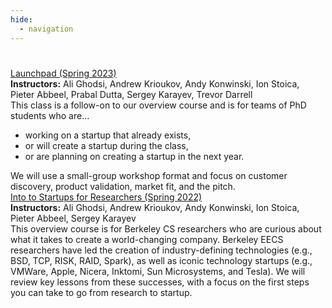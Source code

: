```yaml
---
hide:
  - navigation
---
```


<h1 class="title"></h1>

<div class="class-summary" style="margin-top:0">
  <div class="class-name"><a href="launchpad-sp23">Launchpad (Spring 2023)</a></div>

  <div class="instructor-list"><b>Instructors:</b> Ali Ghodsi, Andrew Krioukov, Andy Konwinski, Ion Stoica, Pieter Abbeel, Prabal Dutta, Sergey Karayev, Trevor Darrell</div>

  <div class="class-description">This class is a follow-on to our overview course and is for teams of PhD students who are…
    <ul>
    <li>working on a startup that already exists,</li>
    <li>or will create a startup during the class,</li>
    <li>or are planning on creating a startup in the next year.</li>
  </ul>
  We will use a small-group workshop format and focus on customer discovery, product validation, market fit, and the pitch.
  </div>
</div>

<div class="class-summary">
  <div class="class-name"><a href="intro-sp22">Into to Startups for Researchers (Spring 2022)</a></div>

  <div class="instructor-list"><b>Instructors:</b> Ali Ghodsi, Andrew Krioukov, Andy Konwinski, Ion Stoica, Pieter Abbeel, Sergey Karayev</div>

  <div class="class-description">This overview course is for Berkeley CS researchers who are curious about what it
  takes to create a world-changing company. Berkeley EECS researchers have led
  the creation of industry-defining technologies (e.g., BSD, TCP, RISK, RAID,
  Spark), as well as iconic technology startups (e.g., VMWare, Apple, Nicera,
  Inktomi, Sun Microsystems, and Tesla). We will review key lessons from these
  successes, with a focus on the first steps you can take to go from research
  to startup.
  </div>
</div>

